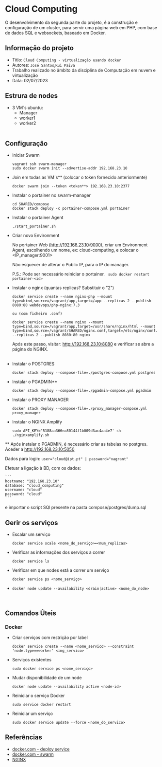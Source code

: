 Cloud Computing
===
O desenvolvimento da segunda parte do projeto, é a construção e configuração de um cluster, para servir uma página web em PHP, com base de dados SQL e websockets, baseado em Docker.


## Informação do projeto
- Titlo:  `Cloud Computing - virtualização usando docker`
- Autores:  `José Santos`,`Rui Paiva`
- Trabalho realizado no âmbito da disciplina de Computação em nuvem e virtualização 
- Data: 02/07/2023

## Estrura de nodes
- 3 VM´s ubuntu:
  - Manager
  - worker1
  - worker2<br><br>


## Configuração
- Iniciar Swarm
  ```
  vagrant ssh swarm-manager
  sudo docker swarm init --advertise-addr 192.168.23.10
  ```
- Join em todas as VM´s** (colocar o token fornecido anteriormente)
  ```
  docker swarm join --token <token**> 192.168.23.10:2377
  ```
- Instalar o portainer no swarm-manager
  ```
  cd SHARED/compose
  docker stack deploy -c portainer-compose.yml portainer
  ```

- Instalar o portainer Agent
  ```
  ./start_portainer.sh
  ```

- Criar novo Environment
  
  No portainer Web (http://192.168.23.10:9000), criar um Environment Agent, escolhendo um nome, ex: cloud-computing, e colocar o <IP_manager:9001>

  Não esquecer de alterar o Public IP, para o IP do manager.

  P.S.: Pode ser necessário reiniciar o portainer. ``` sudo docker restart portainer-<id>```

- Instalar o nginx (quantas replicas? Substituir o "2")
  ```
  docker service create --name nginx-php --mount type=bind,source=/vagrant/app,target=/app --replicas 2 --publish 8080:80 webdevops/php-nginx:7.3

  ou (com ficheiro .conf)

  docker service create --name nginx --mount type=bind,source=/vagrant/app,target=/usr/share/nginx/html --mount type=bind,source=/vagrant/SHARED/nginx.conf,target=/etc/nginx/conf.d/default.conf --replicas 2 --publish 8080:80 nginx
  ```
  Após este passo, visitar: http://192.168.23.10:8080 e verificar se abre a página do NGINX.<br><br>

-  Instalar o POSTGRES
    ```
    docker stack deploy --compose-file=./postgres-compose.yml postgres
    ```
-  Instalar o PGADMIN**
    ```
    docker stack deploy --compose-file=./pgadmin-compose.yml pgadmin
    ```
-  Instalar o PROXY MANAGER
    ```
    docker stack deploy --compose-file=./proxy_manager-compose.yml proxy_manager
    ```
-  Instalar o NGINX Amplify
    ```
    sudo API_KEY='5188aa366ea80144f1b009d3ac4aa4e7' sh ./nginxamplify.sh
    ```

** Após instalar o PGADMIN, é necessário criar as tabelas no postgres. Aceder a http://192.168.23.10:5050

Dados para login:
    ```
    user="cloud@ipt.pt"
    | password="vagrant"
    ```

Efetuar a ligação à BD, com os dados:

    ```
    hostname: "192.168.23.10"
    database: "cloud_computing"
    username: "cloud"
    password: "cloud"
    ```

 e importar o script SQl presente na pasta compose/postgres/dump.sql

 

## Gerir os serviços
- Escalar um serviço
  ```
  docker service scale <nome_do_serviço>=<num_replicas>
  ```
- Verificar as informações dos serviços a correr
  ```
  docker service ls
  ```
- Verificar em que nodes está a correr um serviço
  ```
  docker service ps <nome_serviço>
  ```
-
  ```
  docker node update --availability <drain|active> <nome_do_node>
  ```


<br>

## Comandos Úteis
### Docker

- Criar serviços com restrição por label
  ```
  docker service create --name <nome_servico> --constraint 'node.type==worker' <img_servico>
  ```
- Serviços existentes
  ```
  sudo docker service ps <nome_serviço>
  ```
- Mudar disponibilidade de um node
  ```
  docker node update --availability active <node-id>
  ```


- Reiniciar o serviço Docker
  ```
  sudo service docker restart
  ```

- Reiniciar um serviço
  ```
  sudo docker service update --force <nome_do_servico>
  ```
## Referências
- [docker.com - deploy service](https://docs.docker.com/engine/swarm/swarm-tutorial/deploy-service/)
- [docker.com - swarm](https://docs.docker.com/engine/swarm/services/)
- [NGINX](https://www.nginx.com/blog/docker-swarm-load-balancing-nginx-plus/)

  
